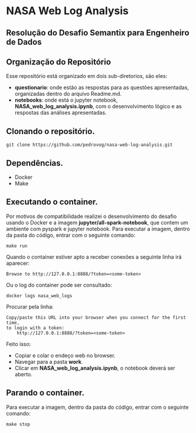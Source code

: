 # NASA Web Log Analysis

## Resolução do Desafio Semantix para Engenheiro de Dados

## Organização do Repositório

Esse repositório está organizado em dois sub-diretorios, são eles:

- **questionario**: onde estão as respostas para as questões apresentadas, organizadas dentro do arquivo Readme.md.
- **notebooks**: onde está o jupyter notebook, **NASA_web_log_analysis.ipynb**, com o desenvolvimento lógico e as respostas das análises apresentadas.

## Clonando o repositório.

    git clone https://github.com/pedrovog/nasa-web-log-analysis.git

## Dependências.

- Docker
- Make

## Executando o container.

Por motivos de compatibilidade realizei o desenvolvimento do desafio usando o Docker e a imagem **jupyter/all-spark-notebook**, que contem um ambiente com pyspark e jupyter notebook.
Para executar a imagem, dentro da pasta do código, entrar com o seguinte comando:

    make run

Quando o container estiver apto a receber conexões a seguinte linha irá aparecer:

    Browse to http://127.0.0.1:8888/?token=<some-token>

Ou o log do container pode ser consultado:

    docker logs nasa_web_logs

Procurar pela linha:

    Copy/paste this URL into your browser when you connect for the first time,
    to login with a token:
        http://127.0.0.1:8888/?token=<some-token>

Feito isso:
- Copiar e colar o endeço web no browser.
- Navegar para a pasta **work**.
- Clicar em **NASA_web_log_analysis.ipynb**, o notebook deverá ser aberto.

## Parando o container.

Para executar a imagem, dentro da pasta do código, entrar com o seguinte comando:

    make stop